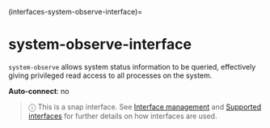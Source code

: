 (interfaces-system-observe-interface)=
# system-observe-interface

`system-observe` allows  system status information to be queried, effectively giving privileged read access to all processes on the system.

**Auto-connect**: no

> ⓘ  This is a snap interface. See [Interface management](/) and [Supported interfaces](/interfaces/index) for further details on how interfaces are used.

